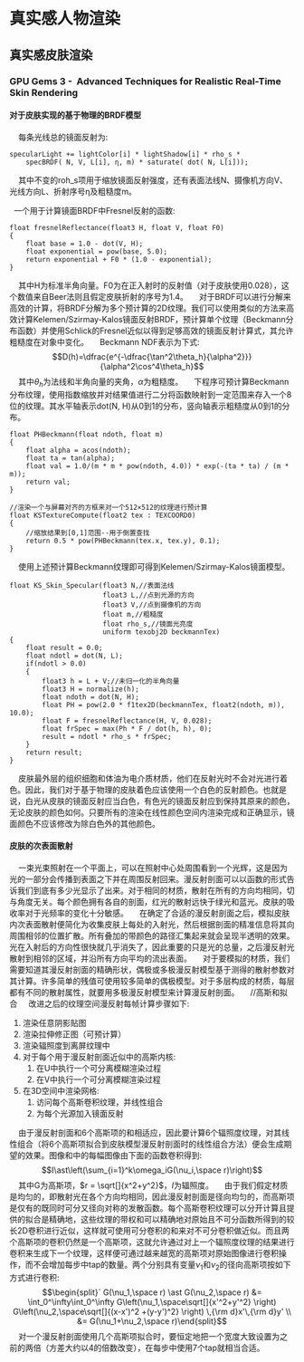 # 真实感人物渲染
## 真实感皮肤渲染
### GPU Gems 3 -  Advanced Techniques for Realistic Real-Time Skin Rendering
#### 对于皮肤实现的基于物理的BRDF模型
&nbsp;&nbsp;&nbsp;&nbsp;每条光线总的镜面反射为:
```hlsl
specularLight += lightColor[i] * lightShadow[i] * rho_s * 
	specBRDF( N, V, L[i], η, m) * saturate( dot( N, L[i]));
```
&nbsp;&nbsp;&nbsp;&nbsp;其中不变的roh_s项用于缩放镜面反射强度，还有表面法线N、摄像机方向V、光线方向L、折射序号η及粗糙度m。

&nbsp;&nbsp;一个用于计算镜面BRDF中Fresnel反射的函数:
```hlsl
float fresnelReflectance(float3 H, float V, float F0)
{
	float base = 1.0 - dot(V, H);
	float exponential = pow(base, 5.0);
	return exponential + F0 * (1.0 - exponential);
}
```
&nbsp;&nbsp;&nbsp;&nbsp;其中H为标准半角向量。F0为在正入射时的反射值（对于皮肤使用0.028），这个数值来自Beer法则且假定皮肤折射的序号为1.4。
&nbsp;&nbsp;&nbsp;&nbsp;对于BRDF可以进行分解来高效的计算，将BRDF分解为多个预计算的2D纹理。我们可以使用类似的方法来高效计算Kelemen/Szirmay-Kalos镜面反射BRDF，预计算单个纹理（Beckmann分布函数）并使用Schlick的Fresnel近似以得到足够高效的镜面反射计算式，其允许粗糙度在对象中变化。
&nbsp;&nbsp;&nbsp;&nbsp;Beckmann NDF表示为下式:
$$D(h)=\dfrac{e^{-\dfrac{\tan^2\theta_h}{\alpha^2}}}{\alpha^2\cos^4\theta_h}$$
&nbsp;&nbsp;&nbsp;&nbsp;其中$\theta_h$为法线和半角向量的夹角，$\alpha$为粗糙度。
&nbsp;&nbsp;&nbsp;&nbsp;下程序可预计算Beckmann分布纹理，使用指数缩放并对结果值进行二分将函数映射到一定范围来存入一个8位的纹理。其水平轴表示dot(N, H)从0到1的分布，竖向轴表示粗糙度从0到1的分布。
```hlsl
float PHBeckmann(float ndoth, float m)
{
	float alpha = acos(ndoth);
	float ta = tan(alpha);
	float val = 1.0/(m * m * pow(ndoth, 4.0)) * exp(-(ta * ta) / (m * m));
	return val;
}

//渲染一个与屏幕对齐的方框来对一个512×512的纹理进行预计算
float KSTextureCompute(float2 tex : TEXCOORD0)
{
	//缩放结果到[0,1]范围--用于倒置查找
	return 0.5 * pow(PHBeckmann(tex.x, tex.y), 0.1);
}
```
&nbsp;&nbsp;&nbsp;&nbsp;使用上述预计算Beckmann纹理即可得到Kelemen/Szirmay-Kalos镜面模型。
```hlsl
float KS_Skin_Specular(float3 N,//表面法线
					   float3 L,//点到光源的方向
					   float3 V,//点到摄像机的方向
					   float m,//粗糙度
					   float rho_s,//镜面光亮度
					   uniform texobj2D beckmannTex)
{
	float result = 0.0;
	float ndotl = dot(N, L);
	if(ndotl > 0.0)
	{
		float3 h = L + V;//未归一化的半角向量
		float3 H = normalize(h);
		float ndoth = dot(N, H);
		float PH = pow(2.0 * f1tex2D(beckmannTex, float2(ndoth, m)), 10.0);
		float F = fresnelReflectance(H, V, 0.028);
		float frSpec = max(Ph * F / dot(h, h), 0);
		result = ndotl * rho_s * frSpec;
	}
	return result;
}
```
&nbsp;&nbsp;&nbsp;&nbsp;皮肤最外层的组织细胞和体油为电介质材质，他们在反射光时不会对光进行着色。因此，我们对于基于物理的皮肤着色应该使用一个白色的反射颜色。也就是说，白光从皮肤的镜面反射应当白色，有色光的镜面反射应到保持其原来的颜色，无论皮肤的颜色如何。只要所有的渲染在线性颜色空间内渲染完成和正确显示，镜面颜色不应该修改为除白色外的其他颜色。
#### 皮肤的次表面散射
&nbsp;&nbsp;&nbsp;&nbsp;一束光束照射在一个平面上，可以在照射中心处周围看到一个光辉，这是因为光的一部分会传播到表面之下并在周围反射回来。漫反射剖面可以以函数的形式告诉我们到底有多少光显示了出来。对于相同的材质，散射在所有的方向均相同，切与角度无关。每个颜色拥有各自的剖面，红光的散射远快于绿光和蓝光。皮肤的吸收率对于光频率的变化十分敏感。
&nbsp;&nbsp;&nbsp;&nbsp;在确定了合适的漫反射剖面之后，模拟皮肤内次表面散射便简化为收集皮肤上每处的入射光，然后根据剖面的精准信息将其向周围相邻的位置扩散。所有叠加的带颜色的路径汇集起来就会呈现半透明的效果。光在入射后的方向性很快就几乎消失了，因此重要的只是光的总量，之后漫反射光散射到相邻的区域，并沿所有方向平均的流出表面。
&nbsp;&nbsp;&nbsp;&nbsp;对于要模拟的材质，我们需要知道其漫反射剖面的精确形状，偶极或多极漫反射模型基于测得的散射参数对其计算。许多简单的残值可使用较多简单的偶极模型。对于多层构成的材质，每层都有不同的散射属性，就要用多极漫反射模型来计算漫反射剖面。
&nbsp;&nbsp;&nbsp;&nbsp;//高斯和拟合
&nbsp;&nbsp;&nbsp;&nbsp;改进之后的纹理空间漫反射每帧计算步骤如下:
1. 渲染任意阴影贴图
2. 渲染拉伸修正图（可预计算）
3. 渲染辐照度到离屏纹理中
4. 对于每个用于漫反射剖面近似中的高斯内核:
	1. 在U中执行一个可分离模糊渲染过程
	2. 在V中执行一个可分离模糊渲染过程
5. 在3D空间中渲染网格:
	1. 访问每个高斯卷积纹理，并线性组合
	2. 为每个光源加入镜面反射

&nbsp;&nbsp;&nbsp;&nbsp;由于漫反射剖面和6个高斯项的和相适应，因此要计算6个辐照度纹理，对其线性组合（将6个高斯项拟合到皮肤模型漫反射剖面时的线性组合方法）便会生成期望的效果。图像和中的每幅图像由下面的函数卷积得到:
$$I\ast\left(\sum_{i=1}^k\omega_iG(\nu_i,\space r)\right)$$
&nbsp;&nbsp;&nbsp;&nbsp;其中G为高斯项，$r = \sqrt[]{x^2+y^2}$，$I$为辐照度。
&nbsp;&nbsp;&nbsp;&nbsp;由于我们假定材质是均匀的，即散射光在各个方向均相同，因此漫反射剖面是径向均匀的，而高斯项是仅有的既同时可分又径向对称的发散函数。每个高斯卷积纹理可以分开计算且提供的拟合是精确地，这些纹理的带权和可以精确地对原始且不可分函数所得到的较长2D卷积进行近似，这样就可使用可分卷积的和来对不可分卷积做近似。而且两个高斯项的卷积仍然是一个高斯项，这就允许通过对上一个辐照度纹理的结果进行卷积来生成下一个纹理，这样便可通过越来越宽的高斯项对原始图像进行卷积操作，而不会增加每步中tap的数量。两个分别具有变量$\nu_1$和$\nu_2$的径向高斯项按如下方式进行卷积:
$$\begin{split}`  G(\nu_1,\space r) \ast G(\nu_2,\space r) &= \int_0^\infty\int_0^\infty G\left(\nu_1,\space\sqrt[]{x'^2+y'^2} \right) G\left(\nu_2,\space\sqrt[]{(x-x')^2 +(y-y')^2} \right) \,{\rm d}x'\,{\rm d}y' \\
&= G(\nu_1+\nu_2,\space r)\end{split}$$
&nbsp;&nbsp;&nbsp;&nbsp;对一个漫反射剖面使用几个高斯项拟合时，要恒定地把一个宽度大致设置为之前的两倍（方差大约以4的倍数改变），在每步中使用7个tap就相当合适。



















